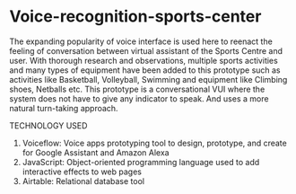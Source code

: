 # Voice-recognition-sports-center
The expanding popularity of voice interface is used here to reenact the feeling of conversation between virtual 
assistant of the Sports Centre and user. With thorough research and observations, multiple sports activities 
and many types of equipment have been added to this prototype such as activities like Basketball, Volleyball, 
Swimming and equipment like Climbing shoes, Netballs etc. This prototype is a conversational VUI where 
the system does not have to give any indicator to speak. And uses a more natural turn-taking approach.


TECHNOLOGY USED
1. Voiceflow: Voice apps prototyping tool to design, prototype, and create for Google Assistant and 
Amazon Alexa
2. JavaScript: Object-oriented programming language used to add interactive effects to web pages
3. Airtable: Relational database tool


